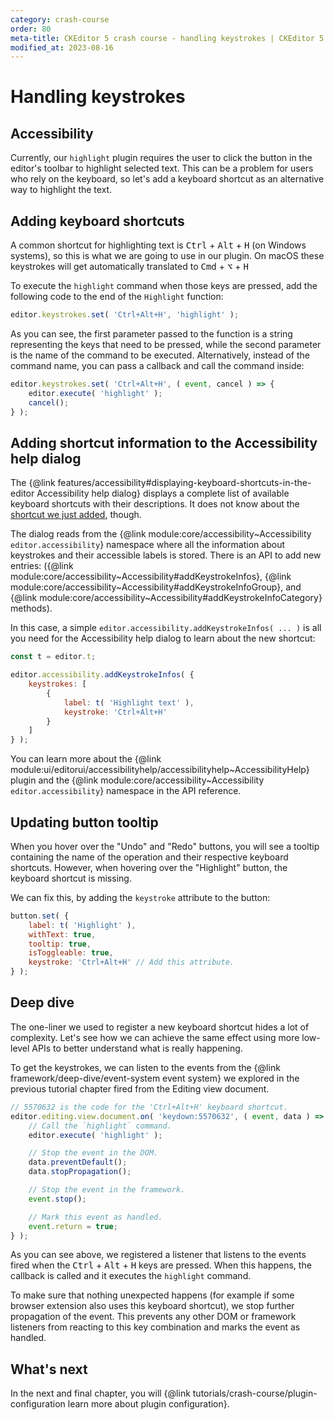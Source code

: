 ```yaml
---
category: crash-course
order: 80
meta-title: CKEditor 5 crash course - handling keystrokes | CKEditor 5 Documentation
modified_at: 2023-08-16
---
```


# Handling keystrokes

## Accessibility

Currently, our `highlight` plugin requires the user to click the button in the editor's toolbar to highlight selected text. This can be a problem for users who rely on the keyboard, so let's add a keyboard shortcut as an alternative way to highlight the text.

## Adding keyboard shortcuts

A common shortcut for highlighting text is <kbd>Ctrl</kbd> + <kbd>Alt</kbd> + <kbd>H</kbd> (on Windows systems), so this is what we are going to use in our plugin. On macOS these keystrokes will get automatically translated to <kbd>Cmd</kbd> + <kbd>⌥</kbd> + <kbd>H</kbd>

To execute the `highlight` command when those keys are pressed, add the following code to the end of the `Highlight` function:

```js
editor.keystrokes.set( 'Ctrl+Alt+H', 'highlight' );
```

As you can see, the first parameter passed to the function is a string representing the keys that need to be pressed, while the second parameter is the name of the command to be executed. Alternatively, instead of the command name, you can pass a callback and call the command inside:

```js
editor.keystrokes.set( 'Ctrl+Alt+H', ( event, cancel ) => {
	editor.execute( 'highlight' );
	cancel();
} );
```

## Adding shortcut information to the Accessibility help dialog

The {@link features/accessibility#displaying-keyboard-shortcuts-in-the-editor Accessibility help dialog} displays a complete list of available keyboard shortcuts with their descriptions. It does not know about the [shortcut we just added](#adding-keyboard-shortcuts), though.

The dialog reads from the {@link module:core/accessibility~Accessibility `editor.accessibility`} namespace where all the information about keystrokes and their accessible labels is stored. There is an API to add new entries: ({@link module:core/accessibility~Accessibility#addKeystrokeInfos}, {@link module:core/accessibility~Accessibility#addKeystrokeInfoGroup}, and {@link module:core/accessibility~Accessibility#addKeystrokeInfoCategory} methods).

In this case, a simple `editor.accessibility.addKeystrokeInfos( ... )` is all you need for the Accessibility help dialog to learn about the new shortcut:

```js
const t = editor.t;

editor.accessibility.addKeystrokeInfos( {
	keystrokes: [
		{
			label: t( 'Highlight text' ),
			keystroke: 'Ctrl+Alt+H'
		}
	]
} );
```

You can learn more about the {@link module:ui/editorui/accessibilityhelp/accessibilityhelp~AccessibilityHelp} plugin and the {@link module:core/accessibility~Accessibility `editor.accessibility`} namespace in the API reference.

## Updating button tooltip

When you hover over the "Undo" and "Redo" buttons, you will see a tooltip containing the name of the operation and their respective keyboard shortcuts. However, when hovering over the "Highlight" button, the keyboard shortcut is missing.

We can fix this, by adding the `keystroke` attribute to the button:

```js
button.set( {
	label: t( 'Highlight' ),
	withText: true,
	tooltip: true,
	isToggleable: true,
	keystroke: 'Ctrl+Alt+H' // Add this attribute.
} );
```

## Deep dive

The one-liner we used to register a new keyboard shortcut hides a lot of complexity. Let's see how we can achieve the same effect using more low-level APIs to better understand what is really happening.

To get the keystrokes, we can listen to the events from the {@link framework/deep-dive/event-system event system} we explored in the previous tutorial chapter fired from the Editing view document.

```js
// 5570632 is the code for the 'Ctrl+Alt+H' keyboard shortcut.
editor.editing.view.document.on( 'keydown:5570632', ( event, data ) => {
	// Call the `highlight` command.
	editor.execute( 'highlight' );

	// Stop the event in the DOM.
	data.preventDefault();
	data.stopPropagation();

	// Stop the event in the framework.
	event.stop();

	// Mark this event as handled.
	event.return = true;
} );
```

As you can see above, we registered a listener that listens to the events fired when the <kbd>Ctrl</kbd> + <kbd>Alt</kbd> + <kbd>H</kbd> keys are pressed. When this happens, the callback is called and it executes the `highlight` command.

To make sure that nothing unexpected happens (for example if some browser extension also uses this keyboard shortcut), we stop further propagation of the event. This prevents any other DOM or framework listeners from reacting to this key combination and marks the event as handled.

## What's next

In the next and final chapter, you will {@link tutorials/crash-course/plugin-configuration learn more about plugin configuration}.
